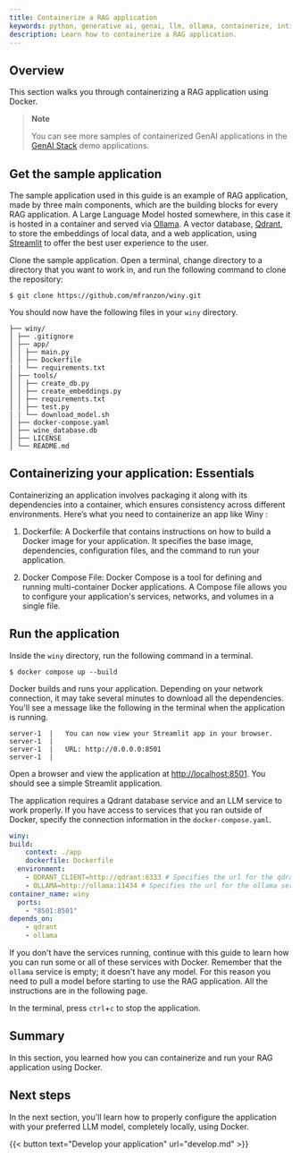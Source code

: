 ```yaml
---
title: Containerize a RAG application
keywords: python, generative ai, genai, llm, ollama, containerize, intitialize, qdrant
description: Learn how to containerize a RAG application.
---
```



## Overview

This section walks you through containerizing a RAG application using Docker.

> **Note**
>
> You can see more samples of containerized GenAI applications in the [GenAI Stack](https://github.com/docker/genai-stack) demo applications.

## Get the sample application

The sample application used in this guide is an example of RAG application, made by three main components, which are the building blocks for every RAG application. A Large Language Model hosted somewhere, in this case it is hosted in a container and served via [Ollama](https://ollama.ai/). A vector database, [Qdrant](https://qdrant.tech/), to store the embeddings of local data, and a web application, using [Streamlit](https://streamlit.io/) to offer the best user experience to the user.

Clone the sample application. Open a terminal, change directory to a directory that you want to work in, and run the following command to clone the repository:

```console
$ git clone https://github.com/mfranzon/winy.git
```

You should now have the following files in your `winy` directory.

```text
├── winy/
│ ├── .gitignore
│ ├── app/
│ │ ├── main.py
│ │ ├── Dockerfile
| | └── requirements.txt
│ ├── tools/
│ │ ├── create_db.py
│ │ ├── create_embeddings.py
│ │ ├── requirements.txt
│ │ ├── test.py
| | └── download_model.sh
│ ├── docker-compose.yaml
│ ├── wine_database.db
│ ├── LICENSE
│ └── README.md
```

## Containerizing your application: Essentials

Containerizing an application involves packaging it along with its dependencies into a container, which ensures consistency across different environments. Here’s what you need to containerize an app like Winy :

1. Dockerfile: A Dockerfile that contains instructions on how to build a Docker image for your application. It specifies the base image, dependencies, configuration files, and the command to run your application.

2. Docker Compose File: Docker Compose is a tool for defining and running multi-container Docker applications. A Compose file allows you to configure your application's services, networks, and volumes in a single file.

## Run the application

Inside the `winy` directory, run the following command in a
terminal.

```console
$ docker compose up --build
```

Docker builds and runs your application. Depending on your network connection, it may take several minutes to download all the dependencies. You'll see a message like the following in the terminal when the application is running.

```console
server-1  |   You can now view your Streamlit app in your browser.
server-1  |
server-1  |   URL: http://0.0.0.0:8501
server-1  |
```

Open a browser and view the application at [http://localhost:8501](http://localhost:8501). You should see a simple Streamlit application. 

The application requires a Qdrant database service and an LLM service to work properly. If you have access to services that you ran outside of Docker, specify the connection information in the `docker-compose.yaml`.

```yaml
winy:
build:
    context: ./app 
    dockerfile: Dockerfile
  environment:
    - QDRANT_CLIENT=http://qdrant:6333 # Specifies the url for the qdrant database
    - OLLAMA=http://ollama:11434 # Specifies the url for the ollama service
container_name: winy 
  ports:
    - "8501:8501" 
depends_on:
    - qdrant 
    - ollama 
```

If you don't have the services running, continue with this guide to learn how you can run some or all of these services with Docker.
Remember that the `ollama` service is empty; it doesn't have any model. For this reason you need to pull a model before starting to use the RAG application. All the instructions are in the following page.

In the terminal, press `ctrl`+`c` to stop the application.

## Summary

In this section, you learned how you can containerize and run your RAG
application using Docker.

## Next steps

In the next section, you'll learn how to properly configure the application with your preferred LLM model, completely locally, using Docker.

{{< button text="Develop your application" url="develop.md" >}}
